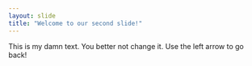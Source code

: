 ```yaml
---
layout: slide
title: "Welcome to our second slide!"
---
```

This is my damn text. You better not change it.
Use the left arrow to go back!
